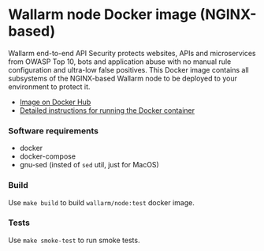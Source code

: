 # Wallarm node Docker image (NGINX-based)

Wallarm end-to-end API Security protects websites, APIs and microservices from OWASP Top 10, bots and application abuse with no manual rule configuration and ultra-low false positives. This Docker image contains all subsystems of the NGINX-based Wallarm node to be deployed to your environment to protect it.

* [Image on Docker Hub](https://hub.docker.com/r/wallarm/node)
* [Detailed instructions for running the Docker container](https://docs.wallarm.com/admin-en/installation-docker-en/)

### Software requirements
* docker
* docker-compose
* gnu-sed (insted of `sed` util, just for MacOS)

### Build

Use `make build` to build `wallarm/node:test` docker image.

### Tests

Use `make smoke-test` to run smoke tests.
